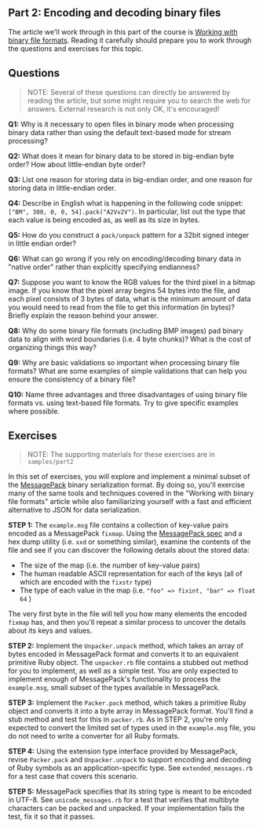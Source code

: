 ## Part 2: Encoding and decoding binary files

The article we'll work through in this part of the 
course is [Working with binary file formats](https://practicingruby.com/articles/binary-file-formats).
Reading it carefully should prepare you to work through the questions
and exercises for this topic.

## Questions

> NOTE: Several of these questions can directly be answered by reading 
> the article, but some might require you to search the web for
> answers. External research is not only OK, it's encouraged!

**Q1:** Why is it necessary to open files in binary mode when processing binary data
rather than using the default text-based mode for stream processing?

**Q2:** What does it mean for binary data to be stored in big-endian byte order? How
about little-endian byte order? 

**Q3:** List one reason for storing data in big-endian order, and one reason for storing
data in little-endian order.

**Q4:** Describe in English what is happening in the following code snippet: 
`["BM", 300, 0, 0, 54].pack("A2Vv2V")`.  In particular, list out the
type that each value is being encoded as, as well as its size in bytes.

**Q5:** How do you construct a `pack/unpack` pattern for a 32bit signed integer
in little endian order?

**Q6:** What can go wrong if you rely on encoding/decoding binary data in "native order"
rather than explicitly specifying endianness?

**Q7:** Suppose you want to know the RGB values for the third pixel
in a bitmap image. If you know that the pixel array begins 54 bytes
into the file, and each pixel consists of 3 bytes of data, what
is the minimum amount of data you would need to read from the
file to get this information (in bytes)? Briefly explain the 
reason behind your answer.

**Q8:** Why do some binary file formats (including BMP images) pad binary data to
align with word boundaries (i.e. 4 byte chunks)? What is the cost of
organizing things this way?

**Q9:** Why are basic validations so important when processing binary 
file formats? What are some examples of simple validations that can help you
ensure the consistency of a binary file?

**Q10:** Name three advantages and three disadvantages of using binary file
formats vs. using text-based file formats. Try to give specific examples
where possible.


## Exercises

> NOTE: The supporting materials for these exercises are in `samples/part2`

In this set of exercises, you will explore and implement a minimal subset
of the [MessagePack][] binary serialization format. By doing so, you'll exercise
many of the same tools and techniques covered in the "Working with binary file
formats" article while also familiarizing yourself with a fast and efficient
alternative to JSON for data serialization.

**STEP 1:** The `example.msg` file contains a collection of key-value pairs 
encoded as a MessagePack `fixmap`. Using the [MessagePack spec][spec] and a hex dump
utility (i.e. `xxd` or something similar), examine the contents 
of the file and see if you can discover the following details
about the stored data:

* The size of the map (i.e. the number of key-value pairs)
* The human readable ASCII representation for each of the keys (all of which are encoded with the `fixstr` type)
* The type of each value in the map (i.e. `"foo" => fixint, "bar" => float 64` )

The very first byte in the file will tell you how many elements the 
encoded `fixmap` has, and then you'll repeat a similar process to 
uncover the details about its keys and values.

**STEP 2:** Implement the `Unpacker.unpack` method, which takes an array of bytes
encoded in MessagePack format and converts it to an equivalent primitive 
Ruby object. The `unpacker.rb` file contains a stubbed out method for you to
implement, as well as a simple test. You are only expected to implement enough
of MessagePack's functionality to process the `example.msg`, 
small subset of the types available in MessagePack.

**STEP 3:** Implement the `Packer.pack` method, which takes a primitive Ruby
object and converts it into a byte array in MessagePack format. You'll find
a stub method and test for this in `packer.rb`. As in STEP 2, you're only
expected to convert the limited set of types used in the `example.msg` file, you
do not need to write a converter for all Ruby formats.

**STEP 4:** Using the extension type interface provided by MessagePack, revise
`Packer.pack` and `Unpacker.unpack` to support encoding and decoding of Ruby
symbols as an application-specific type. See `extended_messages.rb`
for a test case that covers this scenario.

**STEP 5:** MessagePack specifies that its string type is meant to be encoded
in UTF-8. See `unicode_messages.rb` for a test that verifies that multibyte
characters can be packed and unpacked. If your implementation fails the
test, fix it so that it passes.

[MessagePack]: http://msgpack.org/
[spec]: https://github.com/msgpack/msgpack/blob/master/spec.md
